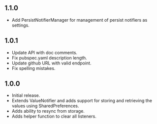 ## 1.1.0

* Add PersistNotifierManager for management of persist notifiers as settings.

## 1.0.1

* Update API with doc comments.
* Fix pubspec.yaml description length.
* Update github URL with valid endpoint.
* Fix spelling mistakes.

## 1.0.0

* Initial release.
* Extends ValueNotifier and adds support for storing and retrieving the values using SharedPreferences.
* Adds ability to resync from storage.
* Adds helper function to clear all listeners.
